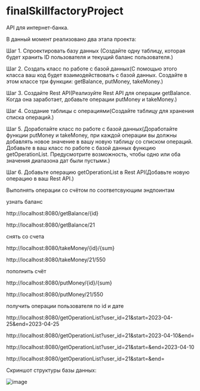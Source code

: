 # finalSkillfactoryProject
API для интернет-банка.

В данный момент реализовано два этапа проекта:

Шаг 1. Спроектировать базу данных (Создайте одну таблицу, которая будет хранить ID пользователя и текущий баланс пользователя.)

Шаг 2. Создать класс по работе с базой данных(С помощью этого класса ваш код будет взаимодействовать с базой данных. 
Создайте в этом классе три функции: getBalance, putMoneу, takeMoney.)

Шаг 3. Создайте Rest API(Реализуйте Rest API для операции getBalance. Когда она заработает, добавьте операции putMoney и takeMoney.)

Шаг 4. Создание таблицы с операциями(Создайте таблицу для хранения списка операций.)

Шаг 5. Доработайте класс по работе с базой данных(Доработайте функции putMoney и takeMoney, при каждой операции вы должны добавлять новое значение в вашу новую таблицу со списком операций. Добавьте в ваш класс по работе с базой данных функцию getOperationList. Предусмотрите возможность, чтобы одно или оба значения диапазона дат были пустыми.)

Шаг 6.  Добавьте операцию getOperationList в Rest API(Добавьте новую операцию в ваш Rest API.)

Выполнять операции со счётом по соответсвующим эндпоинтам

узнать баланс

http://localhost:8080/getBalance/{id}

http://localhost:8080/getBalance/21

снять со счета

http://localhost:8080/takeMoney/{id}/{sum}

http://localhost:8080/takeMoney/21/550

пополнить счёт

http://localhost:8080/putMoney/{id}/{sum}

http://localhost:8080/putMoney/21/550

получить операции пользователя по id и дате

http://localhost:8080/getOperationList?user_id=21&start=2023-04-25&end=2023-04-25

http://localhost:8080/getOperationList?user_id=21&start=2023-04-10&end=

http://localhost:8080/getOperationList?user_id=21&start=&end=2023-04-10

http://localhost:8080/getOperationList?user_id=21&start=&end=


Скриншот структуры базы данных:

![image](https://user-images.githubusercontent.com/96256651/234287456-a14f9ded-eca8-4b4c-b207-1ecdbe9e267c.png)


